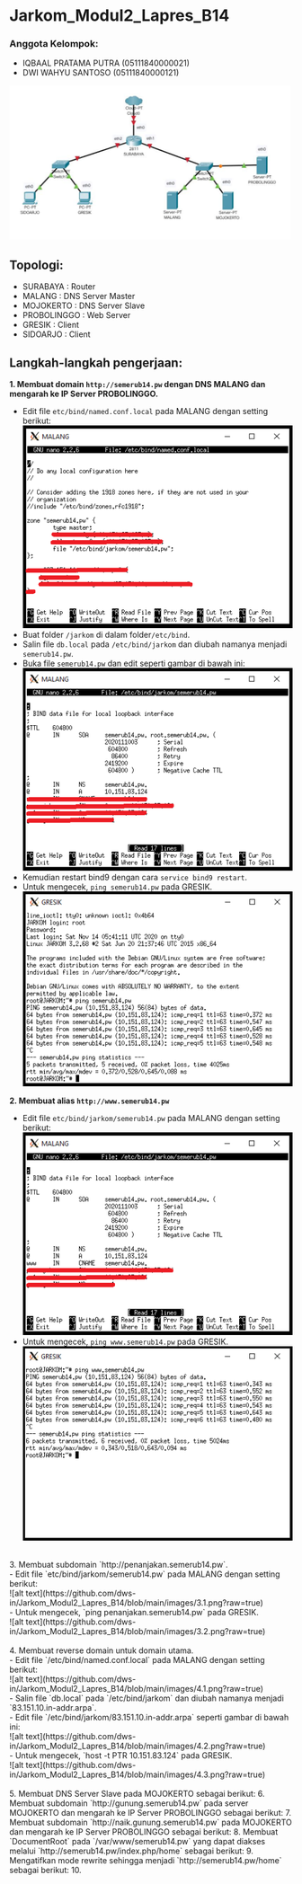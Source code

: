 # **Jarkom_Modul2_Lapres_B14**
### Anggota Kelompok:
- IQBAAL PRATAMA PUTRA  (05111840000021)
- DWI WAHYU SANTOSO     (05111840000121)

<img src="images/topologi.PNG" width="500">

## Topologi:
- SURABAYA    : Router
- MALANG      : DNS Server Master
- MOJOKERTO   : DNS Server Slave
- PROBOLINGGO : Web Server
- GRESIK      : Client
- SIDOARJO    : Client

## Langkah-langkah pengerjaan:
**1. Membuat domain `http://semerub14.pw` dengan DNS MALANG dan mengarah ke IP Server PROBOLINGGO.** <br>
- Edit file `etc/bind/named.conf.local` pada MALANG dengan setting berikut: <br>
![alt text](https://github.com/dws-in/Jarkom_Modul2_Lapres_B14/blob/main/images/1.1.png?raw=true) <br>
- Buat folder `/jarkom` di dalam folder`/etc/bind`. <br> 
- Salin file `db.local` pada `/etc/bind/jarkom` dan diubah namanya menjadi `semerub14.pw`. <br>
- Buka file `semerub14.pw` dan edit seperti gambar di bawah ini: <br>
![alt text](https://github.com/dws-in/Jarkom_Modul2_Lapres_B14/blob/main/images/1.2.png?raw=true) <br>
- Kemudian restart bind9 dengan cara `service bind9 restart`. <br>
- Untuk mengecek, `ping semerub14.pw` pada GRESIK. <br>
![alt text](https://github.com/dws-in/Jarkom_Modul2_Lapres_B14/blob/main/images/1.3.png?raw=true) <br>

**2. Membuat alias `http://www.semerub14.pw`** <br>
- Edit file `etc/bind/jarkom/semerub14.pw` pada MALANG dengan setting berikut: <br>
![alt text](https://github.com/dws-in/Jarkom_Modul2_Lapres_B14/blob/main/images/2.1.png?raw=true) <br>
- Untuk mengecek, `ping www.semerub14.pw` pada GRESIK. <br>
![alt text](https://github.com/dws-in/Jarkom_Modul2_Lapres_B14/blob/main/images/2.2.png?raw=true) <br>
<br>
3. Membuat subdomain `http://penanjakan.semerub14.pw`. <br>
- Edit file `etc/bind/jarkom/semerub14.pw` pada MALANG dengan setting berikut: <br>
![alt text](https://github.com/dws-in/Jarkom_Modul2_Lapres_B14/blob/main/images/3.1.png?raw=true) <br>
- Untuk mengecek, `ping penanjakan.semerub14.pw` pada GRESIK. <br>
![alt text](https://github.com/dws-in/Jarkom_Modul2_Lapres_B14/blob/main/images/3.2.png?raw=true) <br>
<br>
4. Membuat reverse domain untuk domain utama. <br>
- Edit file `/etc/bind/named.conf.local` pada MALANG dengan setting berikut: <br>
![alt text](https://github.com/dws-in/Jarkom_Modul2_Lapres_B14/blob/main/images/4.1.png?raw=true) <br>
- Salin file `db.local` pada `/etc/bind/jarkom` dan diubah namanya menjadi `83.151.10.in-addr.arpa`. <br>
- Edit file `/etc/bind/jarkom/83.151.10.in-addr.arpa` seperti gambar di bawah ini: <br>
![alt text](https://github.com/dws-in/Jarkom_Modul2_Lapres_B14/blob/main/images/4.2.png?raw=true) <br>
- Untuk mengecek, `host -t PTR 10.151.83.124` pada GRESIK. <br>
![alt text](https://github.com/dws-in/Jarkom_Modul2_Lapres_B14/blob/main/images/4.3.png?raw=true) <br>
<br>
5. Membuat DNS Server Slave pada MOJOKERTO sebagai berikut:
6. Membuat subdomain `http://gunung.semerub14.pw` pada server MOJOKERTO dan mengarah ke IP Server PROBOLINGGO sebagai berikut:
7. Membuat subdomain `http://naik.gunung.semerub14.pw` pada MOJOKERTO dan mengarah ke IP Server PROBOLINGGO sebagai berikut:
8. Membuat `DocumentRoot` pada `/var/www/semerub14.pw` yang dapat diakses melalui `http://semerub14.pw/index.php/home` sebagai berikut:
9. Mengatifkan mode rewrite sehingga menjadi `http://semerub14.pw/home` sebagai berikut:
10. 

